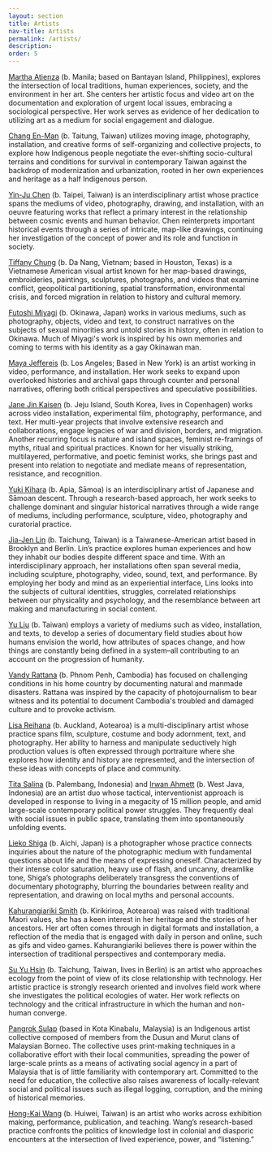 ```yaml
---
layout: section
title: Artists
nav-title: Artists
permalink: /artists/
description:
order: 5
---
```


[Martha Atienza](https://www.marthaatienza.com/www.marthaatienza.com/home.html) (b. Manila; based on Bantayan Island, Philippines), explores the intersection of local traditions, human experiences, society, and the environment in her art. She centers her artistic focus and video art on the documentation and exploration of urgent local issues, embracing a sociological perspective. Her work serves as evidence of her dedication to utilizing art as a medium for social engagement and dialogue.

[Chang En-Man](https://amaan286.blogspot.com/p/short-cv.html) (b. Taitung, Taiwan) utilizes moving image, photography, installation, and creative forms of self-organizing and collective projects, to explore how Indigenous people negotiate the ever-shifting socio-cultural terrains and conditions for survival in contemporary Taiwan against the backdrop of modernization and urbanization, rooted in her own experiences and heritage as a half Indigenous person.

[Yin-Ju Chen](http://www.yinjuchen.com/) (b. Taipei, Taiwan) is an interdisciplinary artist whose practice spans the mediums of video, photography, drawing, and installation, with an oeuvre featuring works that reflect a primary interest in the relationship between cosmic events and human behavior. Chen reinterprets important historical events through a series of intricate, map-like drawings, continuing her investigation of the concept of power and its role and function in society.

[Tiffany Chung](https://www.trfineart.com/artist/tiffany-chung/#artist-works) (b. Da Nang, Vietnam; based in Houston, Texas) is a Vietnamese American visual artist known for her map-based drawings, embroideries, paintings, sculptures, photographs, and videos that examine conflict, geopolitical partitioning, spatial transformation, environmental crisis, and forced migration in relation to history and cultural memory.

[Futoshi Miyagi](https://fmiyagi.com/) (b. Okinawa, Japan) works in various mediums, such as photography, objects, video and text, to construct narratives on the subjects of sexual minorities and untold stories in history, often in relation to Okinawa. Much of Miyagi's work is inspired by his own memories and coming to terms with his identity as a gay Okinawan man.

[Maya Jeffereis](https://mayajeffereis.com/Front-page)  (b. Los Angeles; Based in New York) is an artist working in video, performance, and installation. Her work seeks to expand upon overlooked histories and archival gaps through counter and personal narratives, offering both critical perspectives and speculative possibilities.

[Jane Jin Kaisen](https://janejinkaisen.com/) (b. Jeju Island, South Korea, lives in Copenhagen) works across video installation, experimental film, photography, performance, and text. Her multi-year projects that involve extensive research and collaborations, engage legacies of war and division, borders, and migration. Another recurring focus is nature and island spaces, feminist re-framings of myths, ritual and spiritual practices. Known for her visually striking, multilayered, performative, and poetic feminist works, she brings past and present into relation to negotiate and mediate means of representation, resistance, and recognition.

[Yuki Kihara](https://yukikihara.ws/) (b. Apia, Sāmoa) is an interdisciplinary artist of Japanese and Sāmoan descent. Through a research-based approach, her work seeks to challenge dominant and singular historical narratives through a wide range of mediums, including performance, sculpture, video, photography and curatorial practice.

[Jia-Jen Lin](https://jiajenlin.info/) (b. Taichung, Taiwan) is a Taiwanese-American artist based in Brooklyn and Berlin. Lin’s practice explores human experiences and how they inhabit our bodies despite different space and time. With an interdisciplinary approach, her installations often span several media, including sculpture, photography, video, sound, text, and performance. By employing her body and mind as an experiential interface, Lins looks into the subjects of cultural identities, struggles, correlated relationships between our physicality and psychology, and the resemblance between art making and manufacturing in social content.

[Yu Liu](https://liu-yu.net/) (b. Taiwan) employs a variety of mediums such as video, installation, and texts, to develop a series of documentary field studies about how humans envision the world, how attributes of spaces change, and how things are constantly being defined in a system–all contributing to an account on the progression of humanity.

[Vandy Rattana](https://vandyrattana.com/) (b. Phnom Penh, Cambodia) has focused on challenging conditions in his home country by documenting natural and manmade disasters. Rattana was inspired by the capacity of photojournalism to bear witness and its potential to document Cambodia's troubled and damaged culture and to provoke activism.

[Lisa Reihana](https://www.lisareihana.com/) (b. Auckland, Aotearoa) is a multi-disciplinary artist whose practice spans film, sculpture, costume and body adornment, text, and photography. Her ability to harness and manipulate seductively high production values is often expressed through portraiture where she explores how identity and history are represented, and the intersection of these ideas with concepts of place and community.

[Tita Salina](https://titasalina.com/) (b. Palembang, Indonesia) and [Irwan Ahmett](https://blindspotgallery.com/artist/irwan-ahmett-tita-salina/) (b. West Java, Indonesia) are an artist duo whose tactical, interventionist approach is developed in response to living in a megacity of 15 million people, and amid large-scale contemporary political power struggles. They frequently deal with social issues in public space, translating them into spontaneously unfolding events.

[Lieko Shiga](https://www.liekoshiga.com/) (b. Aichi, Japan) is a photographer whose practice connects inquiries about the nature of the photographic medium with fundamental questions about life and the means of expressing oneself. Characterized by their intense color saturation, heavy use of flash, and uncanny, dreamlike tone, Shiga’s photographs deliberately transgress the conventions of documentary photography, blurring the boundaries between reality and representation, and drawing on local myths and personal accounts.

[Kahurangiariki Smith](https://kahurangiarikismith.wixsite.com/website) (b. Kirikiriroa, Aotearoa) was raised with traditional Maori values, she has a keen interest in her heritage and the stories of her ancestors. Her art often comes through in digital formats and installation, a reflection of the media that is engaged with daily in person and online, such as gifs and video games. Kahurangiariki believes there is power within the intersection of traditional perspectives and contemporary media.

[Su Yu Hsin](https://www.suyuhsin.net/) (b. Taichung, Taiwan, lives in Berlin) is an artist who approaches ecology from the point of view of its close relationship with technology. Her artistic practice is strongly research oriented and involves field work where she investigates the political ecologies of water. Her work reflects on technology and the critical infrastructure in which the human and non-human converge.

[Pangrok Sulap](https://pangroksulap.com/) (based in Kota Kinabalu, Malaysia) is an Indigenous artist collective composed of members from the Dusun and Murut clans of Malaysian Borneo. The collective uses print-making techniques in a collaborative effort with their local communities, spreading the power of large-scale prints as a means of activating social agency in a part of Malaysia that is of little familiarity with contemporary art. Committed to the need for education, the collective also raises awareness of locally-relevant social and political issues such as illegal logging, corruption, and the mining of historical memories.

[Hong-Kai Wang](https://www.w-h-k.net/) (b. Huiwei, Taiwan) is an artist who works across exhibition making, performance, publication, and teaching. Wang’s research-based practice confronts the politics of knowledge lost in colonial and diasporic encounters at the intersection of lived experience, power, and “listening.”